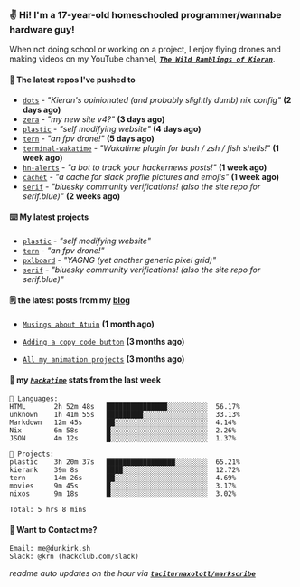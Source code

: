 ### ✌️ Hi! I'm a 17-year-old homeschooled programmer/wannabe hardware guy!

When not doing school or working on a project, I enjoy flying drones and making videos on my YouTube channel, [**_`The Wild Ramblings of Kieran`_**](https://youtube.com/@kieran.rambles).

#### 👷 The latest repos I've pushed to

- [`dots`](https://github.com/taciturnaxolotl/dots) - _"Kieran's opinionated (and probably slightly dumb) nix config"_ **(2 days ago)**
- [`zera`](https://github.com/taciturnaxolotl/zera) - _"my new site v4?"_ **(3 days ago)**
- [`plastic`](https://github.com/taciturnaxolotl/plastic) - _"self modifying website"_ **(4 days ago)**
- [`tern`](https://github.com/taciturnaxolotl/tern) - _"an fpv drone!"_ **(5 days ago)**
- [`terminal-wakatime`](https://github.com/hackclub/terminal-wakatime) - _"Wakatime plugin for bash / zsh / fish shells!"_ **(1 week ago)**
- [`hn-alerts`](https://github.com/taciturnaxolotl/hn-alerts) - _"a bot to track your hackernews posts!"_ **(1 week ago)**
- [`cachet`](https://github.com/taciturnaxolotl/cachet) - _"a cache for slack profile pictures and emojis"_ **(1 week ago)**
- [`serif`](https://github.com/taciturnaxolotl/serif) - _"bluesky community verifications! (also the site repo for serif.blue)"_ **(2 weeks ago)**

#### ⌨️ My latest projects

- [`plastic`](https://github.com/taciturnaxolotl/plastic) - _"self modifying website"_
- [`tern`](https://github.com/taciturnaxolotl/tern) - _"an fpv drone!"_
- [`pxlboard`](https://github.com/taciturnaxolotl/pxlboard) - _"YAGNG (yet another generic pixel grid)"_
- [`serif`](https://github.com/taciturnaxolotl/serif) - _"bluesky community verifications! (also the site repo for serif.blue)"_

#### 🗒️ the latest posts from my [blog](https://dunkirk.sh)

- [`Musings about Atuin`](https://dunkirk.sh/blog/atuin/) **(1 month ago)**

- [`Adding a copy code button`](https://dunkirk.sh/blog/adding-a-copy-button/) **(3 months ago)**

- [`All my animation projects`](https://dunkirk.sh/blog/my-animations/) **(3 months ago)**



#### 📡 my [_`hackatime`_](https://waka.hackclub.com) stats from the last week

```text
💾 Languages:
HTML       2h 52m 48s   ███████████████░░░░░░░░░░  56.17%
unknown    1h 41m 55s   █████████░░░░░░░░░░░░░░░░  33.13%
Markdown   12m 45s      ██░░░░░░░░░░░░░░░░░░░░░░░  4.14%
Nix        6m 58s       █░░░░░░░░░░░░░░░░░░░░░░░░  2.26%
JSON       4m 12s       █░░░░░░░░░░░░░░░░░░░░░░░░  1.37%

💼 Projects:
plastic    3h 20m 37s   █████████████████░░░░░░░░  65.21%
kierank    39m 8s       ████░░░░░░░░░░░░░░░░░░░░░  12.72%
tern       14m 26s      ██░░░░░░░░░░░░░░░░░░░░░░░  4.69%
movies     9m 45s       █░░░░░░░░░░░░░░░░░░░░░░░░  3.17%
nixos      9m 18s       █░░░░░░░░░░░░░░░░░░░░░░░░  3.02%

Total: 5 hrs 8 mins
```

#### 📮 Want to Contact me?

```text
Email: me@dunkirk.sh
Slack: @krn (hackclub.com/slack)
```

_readme auto updates on the hour via [**`taciturnaxolotl/markscribe`**](https://github.com/taciturnaxolotl/markscribe)_
